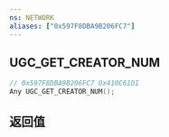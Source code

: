 ```yaml
---
ns: NETWORK
aliases: ["0x597F8DBA9B206FC7"]
---
```

## UGC_GET_CREATOR_NUM

```c
// 0x597F8DBA9B206FC7 0x410C61D1
Any UGC_GET_CREATOR_NUM();
```

## 返回值
